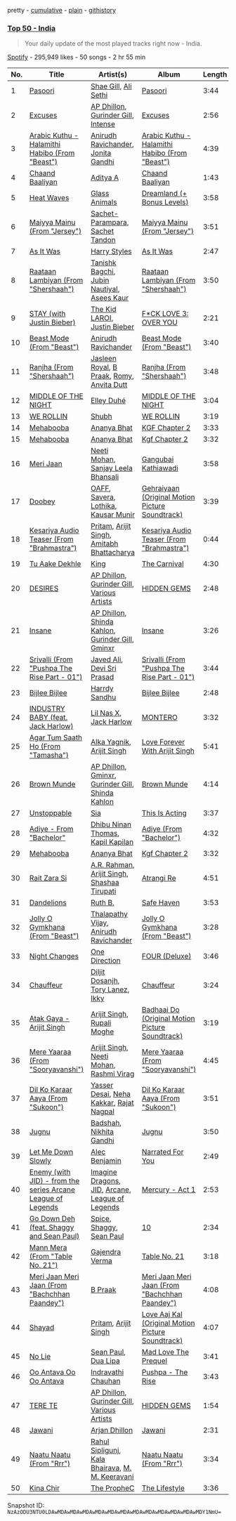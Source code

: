 pretty - [cumulative](/playlists/cumulative/37i9dQZEVXbLZ52XmnySJg.md) - [plain](/playlists/plain/37i9dQZEVXbLZ52XmnySJg) - [githistory](https://github.githistory.xyz/mackorone/spotify-playlist-archive/blob/main/playlists/plain/37i9dQZEVXbLZ52XmnySJg)

### [Top 50 \- India](https://open.spotify.com/playlist/37i9dQZEVXbLZ52XmnySJg)

> Your daily update of the most played tracks right now \- India.

[Spotify](https://open.spotify.com/user/spotify) - 295,949 likes - 50 songs - 2 hr 55 min

| No. | Title | Artist(s) | Album | Length |
|---|---|---|---|---|
| 1 | [Pasoori](https://open.spotify.com/track/7lvDsmTRXFE3dK4OjvRiWB) | [Shae Gill](https://open.spotify.com/artist/3bWIy9AUrQdiNeS62Bp3OP), [Ali Sethi](https://open.spotify.com/artist/3NegWDGp038A3FIi3gSYzl) | [Pasoori](https://open.spotify.com/album/7wgrW5XyZdtk0K8PkW5A7h) | 3:44 |
| 2 | [Excuses](https://open.spotify.com/track/29m79w9xPMH4YCD6r8JSmV) | [AP Dhillon](https://open.spotify.com/artist/6LEG9Ld1aLImEFEVHdWNSB), [Gurinder Gill](https://open.spotify.com/artist/5DHi2MeoRgAwPE0A0qwRMl), [Intense](https://open.spotify.com/artist/0OS0NZnK7TGIAWx8MkWNFN) | [Excuses](https://open.spotify.com/album/3GkXRRRkV3rfgwG1wJset9) | 2:56 |
| 3 | [Arabic Kuthu \- Halamithi Habibo \(From "Beast"\)](https://open.spotify.com/track/6yvxu91deFKt3X1QoV6qMv) | [Anirudh Ravichander](https://open.spotify.com/artist/4zCH9qm4R2DADamUHMCa6O), [Jonita Gandhi](https://open.spotify.com/artist/00sCATpEvwH48ays7PlQFU) | [Arabic Kuthu \- Halamithi Habibo \(From "Beast"\)](https://open.spotify.com/album/3OUj9ygj2KRcnKY1a1daGt) | 4:39 |
| 4 | [Chaand Baaliyan](https://open.spotify.com/track/0snQrp1VaY5Pj1YIHRJpRJ) | [Aditya A](https://open.spotify.com/artist/4wwYGgSpeBtvk5WX6HBqzw) | [Chaand Baaliyan](https://open.spotify.com/album/6AJaDEafyyyWWXHZQtcFGe) | 1:43 |
| 5 | [Heat Waves](https://open.spotify.com/track/02MWAaffLxlfxAUY7c5dvx) | [Glass Animals](https://open.spotify.com/artist/4yvcSjfu4PC0CYQyLy4wSq) | [Dreamland \(+ Bonus Levels\)](https://open.spotify.com/album/0KTj6k94XZh0c6IEMfxeWV) | 3:58 |
| 6 | [Maiyya Mainu \(From "Jersey"\)](https://open.spotify.com/track/4PwTeFfKqmR3XIeXXUBDOf) | [Sachet\-Parampara](https://open.spotify.com/artist/1SyKki7JI1AZNKwgNMkn25), [Sachet Tandon](https://open.spotify.com/artist/6WOdPJmexxFINcKMkP2jMG) | [Maiyya Mainu \(From "Jersey"\)](https://open.spotify.com/album/1I3s1v090iECnF0ZhCL1ui) | 3:51 |
| 7 | [As It Was](https://open.spotify.com/track/4LRPiXqCikLlN15c3yImP7) | [Harry Styles](https://open.spotify.com/artist/6KImCVD70vtIoJWnq6nGn3) | [As It Was](https://open.spotify.com/album/2pqdSWeJVsXAhHFuVLzuA8) | 2:47 |
| 8 | [Raataan Lambiyan \(From "Shershaah"\)](https://open.spotify.com/track/2rOnSn2piaqLAlYjtfUBlY) | [Tanishk Bagchi](https://open.spotify.com/artist/4f7KfxeHq9BiylGmyXepGt), [Jubin Nautiyal](https://open.spotify.com/artist/1tqysapcCh1lWEAc9dIFpa), [Asees Kaur](https://open.spotify.com/artist/1sVmXkzX2ukc6QvasrDBES) | [Raataan Lambiyan \(From "Shershaah"\)](https://open.spotify.com/album/2DKSZvMj7Da6rzNVPMgREj) | 3:50 |
| 9 | [STAY \(with Justin Bieber\)](https://open.spotify.com/track/5PjdY0CKGZdEuoNab3yDmX) | [The Kid LAROI](https://open.spotify.com/artist/2tIP7SsRs7vjIcLrU85W8J), [Justin Bieber](https://open.spotify.com/artist/1uNFoZAHBGtllmzznpCI3s) | [F\*CK LOVE 3: OVER YOU](https://open.spotify.com/album/4bZJWQhHKJckFLJuYdvyX2) | 2:21 |
| 10 | [Beast Mode \(From "Beast"\)](https://open.spotify.com/track/1aQ58u4guUf999iQX3J2HF) | [Anirudh Ravichander](https://open.spotify.com/artist/4zCH9qm4R2DADamUHMCa6O) | [Beast Mode \(From "Beast"\)](https://open.spotify.com/album/0gTZnvc3F1cHmJTTe9OBGb) | 3:40 |
| 11 | [Ranjha \(From "Shershaah"\)](https://open.spotify.com/track/72zHuDxFQTjbL51qJQSA7j) | [Jasleen Royal](https://open.spotify.com/artist/74OaRjmyh0XyRZsQQQ5l7c), [B Praak](https://open.spotify.com/artist/56SjZARoEvag3RoKWIb16j), [Romy](https://open.spotify.com/artist/0bRPtPZQkWHeG7MGk9eWlh), [Anvita Dutt](https://open.spotify.com/artist/4nJ0kto93jDLHQKmpGeYS8) | [Ranjha \(From "Shershaah"\)](https://open.spotify.com/album/0Z1zYMwJRpvq0d9rdqTOYo) | 3:48 |
| 12 | [MIDDLE OF THE NIGHT](https://open.spotify.com/track/58HvfVOeJY7lUuCqF0m3ly) | [Elley Duhé](https://open.spotify.com/artist/67MNhiAICFY6Pwc2YxCO0K) | [MIDDLE OF THE NIGHT](https://open.spotify.com/album/4hYYpUC8Ewb74tP23Y1lmM) | 3:04 |
| 13 | [WE ROLLIN](https://open.spotify.com/track/605r6rtj7kBlJwZWmYx1Dt) | [Shubh](https://open.spotify.com/artist/5r3wPya2PpeTTsXsGhQU8O) | [WE ROLLIN](https://open.spotify.com/album/7EJI4AmDQIyLoxegf5AjDO) | 3:19 |
| 14 | [Mehabooba](https://open.spotify.com/track/3P3mOcFeu7OYcsZEZSUiLl) | [Ananya Bhat](https://open.spotify.com/artist/4JczWHls9n9VpTHnqO2IG8) | [KGF Chapter 2](https://open.spotify.com/album/2NgI9PKY8KxRp5az0NxlQU) | 3:33 |
| 15 | [Mehabooba](https://open.spotify.com/track/0SeQF0O4k5Fj91qZOspKYe) | [Ananya Bhat](https://open.spotify.com/artist/4JczWHls9n9VpTHnqO2IG8) | [Kgf Chapter 2](https://open.spotify.com/album/55ocrn3kExKaTHbH2P8DJg) | 3:32 |
| 16 | [Meri Jaan](https://open.spotify.com/track/4iEGv5Ne6HuCkFCjzxdWQK) | [Neeti Mohan](https://open.spotify.com/artist/3ZxZ03fj3tXBZHZWzvaLSM), [Sanjay Leela Bhansali](https://open.spotify.com/artist/5eWpthiGD66CLD4bQjvIBp) | [Gangubai Kathiawadi](https://open.spotify.com/album/1ewtD7ykSg3j31ARf0VN0b) | 3:58 |
| 17 | [Doobey](https://open.spotify.com/track/7k6QR9YHyW258yVN6FHO1T) | [OAFF](https://open.spotify.com/artist/2k66ibJfgMigF5QWqUgLyR), [Savera](https://open.spotify.com/artist/3CVXA5TAWpmfGPqyMqXpPb), [Lothika](https://open.spotify.com/artist/7yZDrVInKssNCaZkAkQGTX), [Kausar Munir](https://open.spotify.com/artist/3GBSge8pq7mpezUQl0GAOA) | [Gehraiyaan \(Original Motion Picture Soundtrack\)](https://open.spotify.com/album/1n3IiQK8urUhPw8wsfWluX) | 3:39 |
| 18 | [Kesariya Audio Teaser \(From "Brahmastra"\)](https://open.spotify.com/track/46NYX9zIml71qtfYYjakTI) | [Pritam](https://open.spotify.com/artist/1wRPtKGflJrBx9BmLsSwlU), [Arijit Singh](https://open.spotify.com/artist/4YRxDV8wJFPHPTeXepOstw), [Amitabh Bhattacharya](https://open.spotify.com/artist/2fMqTqiTxUDlmcOEPaQSsx) | [Kesariya Audio Teaser \(From "Brahmastra"\)](https://open.spotify.com/album/715BUKTdGdNjePHLhRltCT) | 0:44 |
| 19 | [Tu Aake Dekhle](https://open.spotify.com/track/0yCWDaAgOtg6TKlNCg9rwA) | [King](https://open.spotify.com/artist/5NHm4TU5Twz7owibYxJfFU) | [The Carnival](https://open.spotify.com/album/7uftfPn8f7lwtRLUrEVRYM) | 4:30 |
| 20 | [DESIRES](https://open.spotify.com/track/5pcmtf1lwrMqmAWWm248fY) | [AP Dhillon](https://open.spotify.com/artist/6LEG9Ld1aLImEFEVHdWNSB), [Gurinder Gill](https://open.spotify.com/artist/5DHi2MeoRgAwPE0A0qwRMl), [Various Artists](https://open.spotify.com/artist/0LyfQWJT6nXafLPZqxe9Of) | [HIDDEN GEMS](https://open.spotify.com/album/3fOswFPlmSWKTTFTlksdiv) | 2:48 |
| 21 | [Insane](https://open.spotify.com/track/3UhmuWcFaLS3AO3kI9ynQ2) | [AP Dhillon](https://open.spotify.com/artist/6LEG9Ld1aLImEFEVHdWNSB), [Shinda Kahlon](https://open.spotify.com/artist/6aQfrWHwAcuY8IYItbChZh), [Gurinder Gill](https://open.spotify.com/artist/5DHi2MeoRgAwPE0A0qwRMl), [Gminxr](https://open.spotify.com/artist/4vvW590Gq8dNWsP5BM9FkS) | [Insane](https://open.spotify.com/album/6EaHaUoczRLrDl5uqxSFW3) | 3:26 |
| 22 | [Srivalli \(From "Pushpa The Rise Part \- 01"\)](https://open.spotify.com/track/7sVEoPc5ZUUQerRkgTypUZ) | [Javed Ali](https://open.spotify.com/artist/4W91bbPB2CTSsHwt7eqNl7), [Devi Sri Prasad](https://open.spotify.com/artist/5sSzCxHtgL82pYDvx2QyEU) | [Srivalli \(From "Pushpa The Rise Part \- 01"\)](https://open.spotify.com/album/0o80h7hMTz2wjzJSvckOcr) | 3:44 |
| 23 | [Bijlee Bijlee](https://open.spotify.com/track/1iZLpuGMr4tn1F5bZu32Kb) | [Harrdy Sandhu](https://open.spotify.com/artist/4ITkqBlf5eoVCOFwsJCnqo) | [Bijlee Bijlee](https://open.spotify.com/album/3tG0IGB24sRhGFLs5F1Km8) | 2:48 |
| 24 | [INDUSTRY BABY \(feat\. Jack Harlow\)](https://open.spotify.com/track/5Z9KJZvQzH6PFmb8SNkxuk) | [Lil Nas X](https://open.spotify.com/artist/7jVv8c5Fj3E9VhNjxT4snq), [Jack Harlow](https://open.spotify.com/artist/2LIk90788K0zvyj2JJVwkJ) | [MONTERO](https://open.spotify.com/album/6pOiDiuDQqrmo5DbG0ZubR) | 3:32 |
| 25 | [Agar Tum Saath Ho \(From "Tamasha"\)](https://open.spotify.com/track/2FCXQHugkoHE1K3tiDu8pu) | [Alka Yagnik](https://open.spotify.com/artist/3gBKY0y3dFFVRqicLnVZYz), [Arijit Singh](https://open.spotify.com/artist/4YRxDV8wJFPHPTeXepOstw) | [Love Forever With Arijit Singh](https://open.spotify.com/album/5Wm1nhxZqx7i0Hp6ZBqe9T) | 5:41 |
| 26 | [Brown Munde](https://open.spotify.com/track/58f4twRnbZOOVUhMUpplJ4) | [AP Dhillon](https://open.spotify.com/artist/6LEG9Ld1aLImEFEVHdWNSB), [Gminxr](https://open.spotify.com/artist/4vvW590Gq8dNWsP5BM9FkS), [Gurinder Gill](https://open.spotify.com/artist/5DHi2MeoRgAwPE0A0qwRMl), [Shinda Kahlon](https://open.spotify.com/artist/6aQfrWHwAcuY8IYItbChZh) | [Brown Munde](https://open.spotify.com/album/1Ac8fcWoMbo35vD3B5Tjqs) | 4:14 |
| 27 | [Unstoppable](https://open.spotify.com/track/2J2Z1SkXYghSajLibnQHOa) | [Sia](https://open.spotify.com/artist/5WUlDfRSoLAfcVSX1WnrxN) | [This Is Acting](https://open.spotify.com/album/77jAfTh3KH9K2reMOmTgOh) | 3:37 |
| 28 | [Adiye \- From "Bachelor"](https://open.spotify.com/track/2tMoOS9grHtn4upzb4LwMG) | [Dhibu Ninan Thomas](https://open.spotify.com/artist/1QHr8p3h0ayWLaaYK0X6bi), [Kapil Kapilan](https://open.spotify.com/artist/0nMjhemqRwrboQGcs92fh2) | [Adiye \(From "Bachelor"\)](https://open.spotify.com/album/1vPj6t2spMcJkrtlDsFaC8) | 4:32 |
| 29 | [Mehabooba](https://open.spotify.com/track/3Hl8IV6SLR8h40GiJquKDU) | [Ananya Bhat](https://open.spotify.com/artist/4JczWHls9n9VpTHnqO2IG8) | [Kgf Chapter 2](https://open.spotify.com/album/6nmEkCuRxNz0SvM34IgVIh) | 3:32 |
| 30 | [Rait Zara Si](https://open.spotify.com/track/3gOXq3FPPesm7VLPKmef6j) | [A.R\. Rahman](https://open.spotify.com/artist/1mYsTxnqsietFxj1OgoGbG), [Arijit Singh](https://open.spotify.com/artist/4YRxDV8wJFPHPTeXepOstw), [Shashaa Tirupati](https://open.spotify.com/artist/12CpR4SNDzVIlDoPSeNFeW) | [Atrangi Re](https://open.spotify.com/album/3UkMnMdm9Jq7eXIfv0YMXm) | 4:51 |
| 31 | [Dandelions](https://open.spotify.com/track/2eAvDnpXP5W0cVtiI0PUxV) | [Ruth B.](https://open.spotify.com/artist/2WzaAvm2bBCf4pEhyuDgCY) | [Safe Haven](https://open.spotify.com/album/6FgtuX3PtiB5civjHYhc52) | 3:53 |
| 32 | [Jolly O Gymkhana \(From "Beast"\)](https://open.spotify.com/track/6lpbzOMBOYHRsp6WEMvRvn) | [Thalapathy Vijay](https://open.spotify.com/artist/0fhunuOz2OuOEr3YK5ctSm), [Anirudh Ravichander](https://open.spotify.com/artist/4zCH9qm4R2DADamUHMCa6O) | [Jolly O Gymkhana \(From "Beast"\)](https://open.spotify.com/album/2mtWpU8LaaIDWGA3dtGEUC) | 3:28 |
| 33 | [Night Changes](https://open.spotify.com/track/5O2P9iiztwhomNh8xkR9lJ) | [One Direction](https://open.spotify.com/artist/4AK6F7OLvEQ5QYCBNiQWHq) | [FOUR \(Deluxe\)](https://open.spotify.com/album/4gCNyS7pidfK3rKWhB3JOY) | 3:46 |
| 34 | [Chauffeur](https://open.spotify.com/track/2L1OXzqVPpVxotHfLglUcB) | [Diljit Dosanjh](https://open.spotify.com/artist/2FKWNmZWDBZR4dE5KX4plR), [Tory Lanez](https://open.spotify.com/artist/2jku7tDXc6XoB6MO2hFuqg), [Ikky](https://open.spotify.com/artist/3nqS8jzqmsPKFJTp0BOIel) | [Chauffeur](https://open.spotify.com/album/0YelQwXuaXeL3nk23iOqwd) | 3:24 |
| 35 | [Atak Gaya \- Arijit Singh](https://open.spotify.com/track/5WzfGg2ueNoOS5aIkaR9qX) | [Arijit Singh](https://open.spotify.com/artist/4YRxDV8wJFPHPTeXepOstw), [Rupali Moghe](https://open.spotify.com/artist/3quVbB0VVwzGIU1FRBWpX0) | [Badhaai Do \(Original Motion Picture Soundtrack\)](https://open.spotify.com/album/2g7GkmjF2onRnLexy9cUiC) | 3:19 |
| 36 | [Mere Yaaraa \(From "Sooryavanshi"\)](https://open.spotify.com/track/0tpwqQhdfJXRcUDSNRjb9O) | [Arijit Singh](https://open.spotify.com/artist/4YRxDV8wJFPHPTeXepOstw), [Neeti Mohan](https://open.spotify.com/artist/3ZxZ03fj3tXBZHZWzvaLSM), [Rashmi Virag](https://open.spotify.com/artist/5r2baeTwcCJnuIsDIlxUJo) | [Mere Yaaraa \(From "Sooryavanshi"\)](https://open.spotify.com/album/1XO82yE4raeQEBSHxrNuSe) | 4:45 |
| 37 | [Dil Ko Karaar Aaya \(From "Sukoon"\)](https://open.spotify.com/track/5urYiIXu1ZhfMAOsp7WDTc) | [Yasser Desai](https://open.spotify.com/artist/6RF8hEdlUKoLPQOHmBbHiM), [Neha Kakkar](https://open.spotify.com/artist/5f4QpKfy7ptCHwTqspnSJI), [Rajat Nagpal](https://open.spotify.com/artist/4yxICw7joYAxRI2sTRldLB) | [Dil Ko Karaar Aaya \(From "Sukoon"\)](https://open.spotify.com/album/3PRk98aAwGeeXQsoDa5DGe) | 3:51 |
| 38 | [Jugnu](https://open.spotify.com/track/2NTVtNcpC0i1R7LVGaCZCF) | [Badshah](https://open.spotify.com/artist/0y59o4v8uw5crbN9M3JiL1), [Nikhita Gandhi](https://open.spotify.com/artist/3tPQOjkxO3mrYrrgkTeXgH) | [Jugnu](https://open.spotify.com/album/1tIBidZ4PMZPqWLgunT4IP) | 3:50 |
| 39 | [Let Me Down Slowly](https://open.spotify.com/track/2qxmye6gAegTMjLKEBoR3d) | [Alec Benjamin](https://open.spotify.com/artist/5IH6FPUwQTxPSXurCrcIov) | [Narrated For You](https://open.spotify.com/album/6jKZplJpy21R5lHaYHHjmZ) | 2:49 |
| 40 | [Enemy \(with JID\) \- from the series Arcane League of Legends](https://open.spotify.com/track/1HhNoOuqm1a5MXYEgAFl8o) | [Imagine Dragons](https://open.spotify.com/artist/53XhwfbYqKCa1cC15pYq2q), [JID](https://open.spotify.com/artist/6U3ybJ9UHNKEdsH7ktGBZ7), [Arcane](https://open.spotify.com/artist/57nPqD7z62gDdq37US9XJR), [League of Legends](https://open.spotify.com/artist/47mIJdHORyRerp4os813jD) | [Mercury \- Act 1](https://open.spotify.com/album/4fZIyJn2wKb51QPNnWYnqt) | 2:53 |
| 41 | [Go Down Deh \(feat\. Shaggy and Sean Paul\)](https://open.spotify.com/track/58dGRQrNmAJeRMFuguUbvD) | [Spice](https://open.spotify.com/artist/0wEvWMQRqaXcgnrZv6KtyL), [Shaggy](https://open.spotify.com/artist/5EvFsr3kj42KNv97ZEnqij), [Sean Paul](https://open.spotify.com/artist/3Isy6kedDrgPYoTS1dazA9) | [10](https://open.spotify.com/album/7pKLvzqcLuNx96e59VFREP) | 2:34 |
| 42 | [Mann Mera \(From "Table No\. 21"\)](https://open.spotify.com/track/2BeY2dQPbD8xYxx3yhBTVD) | [Gajendra Verma](https://open.spotify.com/artist/1yzgJmZf5CxtFfGfRFm4Si) | [Table No\. 21](https://open.spotify.com/album/3O895TQZsINpYkZuMtIwFF) | 3:18 |
| 43 | [Meri Jaan Meri Jaan \(From "Bachchhan Paandey"\)](https://open.spotify.com/track/7hUxzSsK2OHjeKWkzeArIU) | [B Praak](https://open.spotify.com/artist/56SjZARoEvag3RoKWIb16j) | [Meri Jaan Meri Jaan \(From "Bachchhan Paandey"\)](https://open.spotify.com/album/4FZfLmO4PPbmmcuXQrcwTL) | 4:08 |
| 44 | [Shayad](https://open.spotify.com/track/1smFN2CLqGROu0J0UyvDfL) | [Pritam](https://open.spotify.com/artist/1wRPtKGflJrBx9BmLsSwlU), [Arijit Singh](https://open.spotify.com/artist/4YRxDV8wJFPHPTeXepOstw) | [Love Aaj Kal \(Original Motion Picture Soundtrack\)](https://open.spotify.com/album/6IXfWhC7omotM4lt0ROmEr) | 4:07 |
| 45 | [No Lie](https://open.spotify.com/track/48QmG1dfvMuYLxMPt7KSRA) | [Sean Paul](https://open.spotify.com/artist/3Isy6kedDrgPYoTS1dazA9), [Dua Lipa](https://open.spotify.com/artist/6M2wZ9GZgrQXHCFfjv46we) | [Mad Love The Prequel](https://open.spotify.com/album/5xrOcCoO3jkXRjHQjfESM6) | 3:41 |
| 46 | [Oo Antava Oo Oo Antava](https://open.spotify.com/track/3szxldqiYs7nkvtmooRod8) | [Indravathi Chauhan](https://open.spotify.com/artist/1cNcHeOmjm7yKUYWhrmjMM) | [Pushpa \- The Rise](https://open.spotify.com/album/4tXcR4YBqi96HgZlMCBY7v) | 3:43 |
| 47 | [TERE TE](https://open.spotify.com/track/6TClJ8jXi3OBV7gcrU3jx5) | [AP Dhillon](https://open.spotify.com/artist/6LEG9Ld1aLImEFEVHdWNSB), [Gurinder Gill](https://open.spotify.com/artist/5DHi2MeoRgAwPE0A0qwRMl), [Various Artists](https://open.spotify.com/artist/0LyfQWJT6nXafLPZqxe9Of) | [HIDDEN GEMS](https://open.spotify.com/album/3fOswFPlmSWKTTFTlksdiv) | 1:54 |
| 48 | [Jawani](https://open.spotify.com/track/1WOz8NwADXFxRADQFVftxp) | [Arjan Dhillon](https://open.spotify.com/artist/64DvMieEUCdrYKmEIhDt8G) | [Jawani](https://open.spotify.com/album/2JFhgDiyzo3bM2EEWedu6X) | 2:31 |
| 49 | [Naatu Naatu \(From "Rrr"\)](https://open.spotify.com/track/4iKGu3xtvm90eBw0EIPWJP) | [Rahul Sipligunj](https://open.spotify.com/artist/1H4ZvA2yyK7wCmbvEUWvPn), [Kala Bhairava](https://open.spotify.com/artist/4tejKImNVmDcORNBuZ1l14), [M\. M\. Keeravani](https://open.spotify.com/artist/12l1SqSNsg2mI2IcXpPWjR) | [Naatu Naatu \(From "Rrr"\)](https://open.spotify.com/album/78zqKU9guNUoZFs7mn7TUG) | 3:34 |
| 50 | [Kina Chir](https://open.spotify.com/track/6XPmY4hIb1RGRyNuq0UBsl) | [The PropheC](https://open.spotify.com/artist/4aopF0aU0Nbu5GtSorXV0W) | [The Lifestyle](https://open.spotify.com/album/1zIvQYNdDnl4f7iF2s6HHj) | 3:36 |

Snapshot ID: `NzAzODU3NTU0LDAwMDAwMDAwMDAwMDAwMDAwMDAwMDAwMDAwMDAwMDAwMDAwMDY1NmU=`

